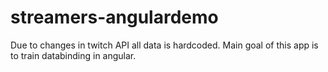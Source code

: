# streamers-angulardemo
Due to changes in twitch API all data is hardcoded.
Main goal of this app is to train databinding in angular.
